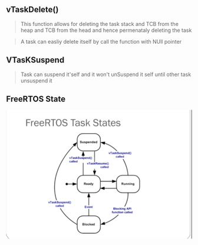 ## vTaskDelete()

> This function allows for deleting the task stack and TCB from the heap and TCB from the head and hence permenataly deleting the task

> A task can easliy delete itself by call the function with NUll pointer


## VTasKSuspend 


> Task can suspend it'self  and it won't unSuspend it self until other task unsuspend it 



## FreeRTOS  State

![state](./images/task_state.png)